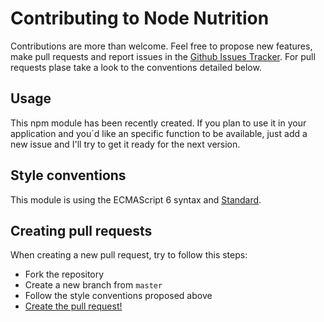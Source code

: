 # Contributing to Node Nutrition

Contributions are more than welcome. Feel free to propose new features, make pull requests and report issues in the [Github Issues Tracker](https://github.com/redblues/node-nutrition/issues). For pull requests plase take a look to the conventions detailed below.

## Usage

This npm module has been recently created. If you plan to use it in your application and you´d like an specific function to be available, just add a new issue and I'll try to get it ready for the next version.

## Style conventions

This module is using the ECMAScript 6 syntax and [Standard](http://standardjs.com/).

## Creating pull requests

When creating a new pull request, try to follow this steps:

- Fork the repository
- Create a new branch from `master`
- Follow the style conventions proposed above
- [Create the pull request!](https://github.com/redblues/node-nutrition/compare)
